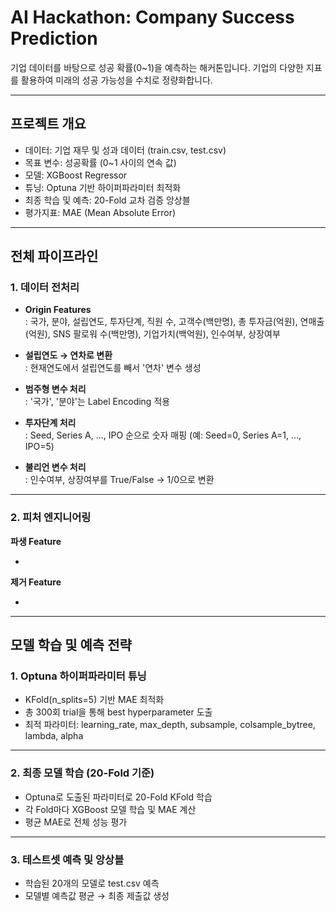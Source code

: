 # AI Hackathon: Company Success Prediction

기업 데이터를 바탕으로 성공 확률(0~1)을 예측하는 해커톤입니다.
기업의 다양한 지표를 활용하여 미래의 성공 가능성을 수치로 정량화합니다.

---

## 프로젝트 개요

- 데이터: 기업 재무 및 성과 데이터 (train.csv, test.csv)  
- 목표 변수: 성공확률 (0~1 사이의 연속 값)  
- 모델: XGBoost Regressor
- 튜닝: Optuna 기반 하이퍼파라미터 최적화
- 최종 학습 및 예측: 20-Fold 교차 검증 앙상블
- 평가지표: MAE (Mean Absolute Error)

---

## 전체 파이프라인

### 1. 데이터 전처리

- **Origin Features**  
  : 국가, 분야, 설립연도, 투자단계, 직원 수, 고객수(백만명), 총 투자금(억원), 연매출(억원), SNS 팔로워 수(백만명), 기업가치(백억원), 인수여부, 상장여부

- **설립연도 → 연차로 변환**  
  : 현재연도에서 설립연도를 빼서 '연차' 변수 생성

  
- **범주형 변수 처리**  
  : '국가', '분야'는 Label Encoding 적용

- **투자단계 처리**  
  : Seed, Series A, ..., IPO 순으로 숫자 매핑 (예: Seed=0, Series A=1, ..., IPO=5)

- **불리언 변수 처리**  
  : 인수여부, 상장여부를 True/False → 1/0으로 변환

---

### 2. 피처 엔지니어링

**파생 Feature**

- 

**제거 Feature**

- 

---

## 모델 학습 및 예측 전략

### 1. Optuna 하이퍼파라미터 튜닝

- KFold(n_splits=5) 기반 MAE 최적화  
- 총 300회 trial을 통해 best hyperparameter 도출  
- 최적 파라미터: learning_rate, max_depth, subsample, colsample_bytree, lambda, alpha

---

### 2. 최종 모델 학습 (20-Fold 기준)

- Optuna로 도출된 파라미터로 20-Fold KFold 학습  
- 각 Fold마다 XGBoost 모델 학습 및 MAE 계산  
- 평균 MAE로 전체 성능 평가

---

### 3. 테스트셋 예측 및 앙상블

- 학습된 20개의 모델로 test.csv 예측  
- 모델별 예측값 평균 → 최종 제출값 생성  


